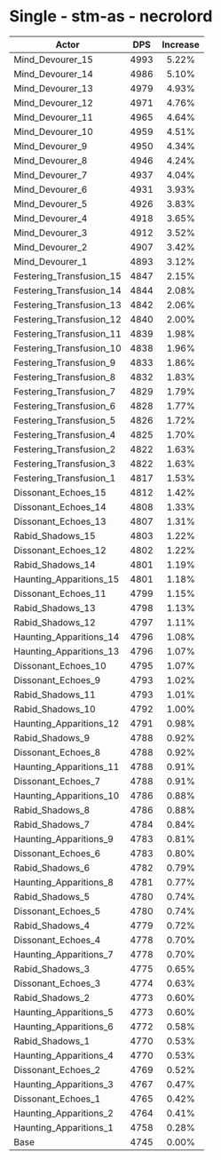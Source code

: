 # Single - stm-as - necrolord
| Actor | DPS | Increase |
|---|:---:|:---:|
|Mind_Devourer_15|4993|5.22%|
|Mind_Devourer_14|4986|5.10%|
|Mind_Devourer_13|4979|4.93%|
|Mind_Devourer_12|4971|4.76%|
|Mind_Devourer_11|4965|4.64%|
|Mind_Devourer_10|4959|4.51%|
|Mind_Devourer_9|4950|4.34%|
|Mind_Devourer_8|4946|4.24%|
|Mind_Devourer_7|4937|4.04%|
|Mind_Devourer_6|4931|3.93%|
|Mind_Devourer_5|4926|3.83%|
|Mind_Devourer_4|4918|3.65%|
|Mind_Devourer_3|4912|3.52%|
|Mind_Devourer_2|4907|3.42%|
|Mind_Devourer_1|4893|3.12%|
|Festering_Transfusion_15|4847|2.15%|
|Festering_Transfusion_14|4844|2.08%|
|Festering_Transfusion_13|4842|2.06%|
|Festering_Transfusion_12|4840|2.00%|
|Festering_Transfusion_11|4839|1.98%|
|Festering_Transfusion_10|4838|1.96%|
|Festering_Transfusion_9|4833|1.86%|
|Festering_Transfusion_8|4832|1.83%|
|Festering_Transfusion_7|4829|1.79%|
|Festering_Transfusion_6|4828|1.77%|
|Festering_Transfusion_5|4826|1.72%|
|Festering_Transfusion_4|4825|1.70%|
|Festering_Transfusion_2|4822|1.63%|
|Festering_Transfusion_3|4822|1.63%|
|Festering_Transfusion_1|4817|1.53%|
|Dissonant_Echoes_15|4812|1.42%|
|Dissonant_Echoes_14|4808|1.33%|
|Dissonant_Echoes_13|4807|1.31%|
|Rabid_Shadows_15|4803|1.22%|
|Dissonant_Echoes_12|4802|1.22%|
|Rabid_Shadows_14|4801|1.19%|
|Haunting_Apparitions_15|4801|1.18%|
|Dissonant_Echoes_11|4799|1.15%|
|Rabid_Shadows_13|4798|1.13%|
|Rabid_Shadows_12|4797|1.11%|
|Haunting_Apparitions_14|4796|1.08%|
|Haunting_Apparitions_13|4796|1.07%|
|Dissonant_Echoes_10|4795|1.07%|
|Dissonant_Echoes_9|4793|1.02%|
|Rabid_Shadows_11|4793|1.01%|
|Rabid_Shadows_10|4792|1.00%|
|Haunting_Apparitions_12|4791|0.98%|
|Rabid_Shadows_9|4788|0.92%|
|Dissonant_Echoes_8|4788|0.92%|
|Haunting_Apparitions_11|4788|0.91%|
|Dissonant_Echoes_7|4788|0.91%|
|Haunting_Apparitions_10|4786|0.88%|
|Rabid_Shadows_8|4786|0.88%|
|Rabid_Shadows_7|4784|0.84%|
|Haunting_Apparitions_9|4783|0.81%|
|Dissonant_Echoes_6|4783|0.80%|
|Rabid_Shadows_6|4782|0.79%|
|Haunting_Apparitions_8|4781|0.77%|
|Rabid_Shadows_5|4780|0.74%|
|Dissonant_Echoes_5|4780|0.74%|
|Rabid_Shadows_4|4779|0.72%|
|Dissonant_Echoes_4|4778|0.70%|
|Haunting_Apparitions_7|4778|0.70%|
|Rabid_Shadows_3|4775|0.65%|
|Dissonant_Echoes_3|4774|0.63%|
|Rabid_Shadows_2|4773|0.60%|
|Haunting_Apparitions_5|4773|0.60%|
|Haunting_Apparitions_6|4772|0.58%|
|Rabid_Shadows_1|4770|0.53%|
|Haunting_Apparitions_4|4770|0.53%|
|Dissonant_Echoes_2|4769|0.52%|
|Haunting_Apparitions_3|4767|0.47%|
|Dissonant_Echoes_1|4765|0.42%|
|Haunting_Apparitions_2|4764|0.41%|
|Haunting_Apparitions_1|4758|0.28%|
|Base|4745|0.00%|
